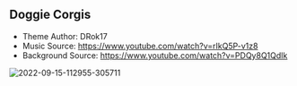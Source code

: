 ## Doggie Corgis ##
- Theme Author: DRok17 
- Music Source: https://www.youtube.com/watch?v=rIkQ5P-v1z8
- Background Source: https://www.youtube.com/watch?v=PDQy8Q1QdIk

![2022-09-15-112955-305711](https://user-images.githubusercontent.com/81541725/190445223-ebb9c95f-dff8-470d-8b11-bc7e39912e5a.png)
